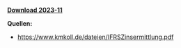 [**Download 2023-11**](https://downgit.github.io/#/home?url=https://github.com/GeorgGoldbach/Zinsarchiv/tree/master/2023-11)

**Quellen:**
* https://www.kmkoll.de/dateien/IFRSZinsermittlung.pdf
